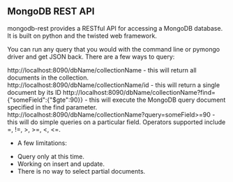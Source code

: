 ## MongoDB REST API

mongodb-rest provides a RESTful API for accessing a MongoDB database.  It is built on python and the twisted web framework.

You can run any query that you would with the command line or pymongo driver and get JSON back.  There are a few ways to query:

http://localhost:8090/dbName/collectionName - this will return all documents in the collection.
http://localhost:8090/dbName/collectionName/id - this will return a single document by its ID
http://localhost:8090/dbName/collectionName?find={"someField":{"$gte":90}} - this will execute the MongoDB query document specified in the find parameter.  
http://localhost:8090/dbName/collectionName?query=someField>=90 - this will do simple queries on a particular field.  Operators supported include =, !=, >, >=, <, <=.

* A few limitations:
- Query only at this time.
- Working on insert and update.
- There is no way to select partial documents.
